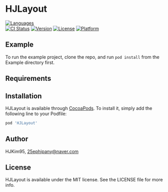 # HJLayout

[![Languages](https://img.shields.io/badge/language-swift%205.0%20-FF69B4.svg?style=plastic)](#) <br/>
[![CI Status](https://img.shields.io/travis/HJKim95/HJLayout.svg?style=flat)](https://travis-ci.org/HJKim95/HJLayout?branch=master)
[![Version](https://img.shields.io/cocoapods/v/HJLayout.svg?style=flat)](https://cocoapods.org/pods/HJLayout)
[![License](https://img.shields.io/cocoapods/l/HJLayout.svg?style=flat)](https://cocoapods.org/pods/HJLayout)
[![Platform](https://img.shields.io/cocoapods/p/HJLayout.svg?style=flat)](https://cocoapods.org/pods/HJLayout)

## Example

To run the example project, clone the repo, and run `pod install` from the Example directory first.

## Requirements

## Installation

HJLayout is available through [CocoaPods](https://cocoapods.org). To install
it, simply add the following line to your Podfile:

```ruby
pod 'HJLayout'
```

## Author

HJKim95, 25ephipany@naver.com

## License

HJLayout is available under the MIT license. See the LICENSE file for more info.
